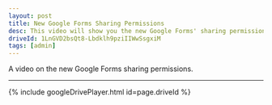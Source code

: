 ```yaml
---
layout: post
title: New Google Forms Sharing Permissions
desc: This video will show you the new Google Forms' sharing permissions.
driveId: 1LnGVD2bsQt8-Lbdklh9pziIIWwSsgxiM
tags: [admin]
---
```


A video on the new Google Forms sharing permissions.

<hr>
{% include googleDrivePlayer.html id=page.driveId %}
